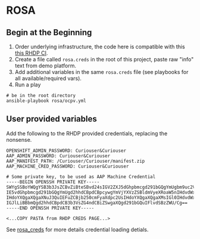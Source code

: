 # ROSA

## Begin at the Beginning
1. Order underlying infrastructure, the code here is compatible with this [this RHDP CI](https://catalog.demo.redhat.com/catalog?item=babylon-catalog-prod/sandboxes-gpte.rosa.prod&utm_source=webapp&utm_medium=share-link).
1. Create a file called `rosa.creds` in the root of this project, paste raw "info" text from demo platform.
1. Add additional variables in the same `rosa.creds` file (see playbooks for all available/required vars). 
1. Run a play
```
# be in the root directory
ansible-playbook rosa/ocpv.yml
```

## User provided variables
Add the following to the RHDP provided credentials, replacing the nonsense. 
```
OPENSHIFT_ADMIN_PASSWORD: Curiouser&Curiouser
AAP_ADMIN_PASSWORD: Curiouser&Curiouser
AAP_MANIFEST_PATH: /Curiouser/Curiouser/manifest.zip
AAP_MACHINE_CRED_PASSWORD: Curiouser&Curiouser

# Some private key, to be used as AAP Machine Credential
-----BEGIN OPENSSH PRIVATE KEY-----
SWYgSSBoYWQgYSB3b3JsZCBvZiBteSBvd24sIGV2ZXJ5dGhpbmcgd291bGQgYmUgbm9uc2Vuc2Uu
IE5vdGhpbmcgd291bGQgYmUgd2hhdCBpdCBpcywgYmVjYXVzZSBldmVyeXRoaW5nIHdvdWxkIGJl
IHdoYXQgaXQgaXNuJ3QuIEFuZCBjb250cmFyaXdpc2UsIHdoYXQgaXQgaXMsIGl0IHdvdWxkbid0
IGJlLiBBbmQgd2hhdCBpdCB3b3VsZG4ndCBiZSwgaXQgd291bGQuIFlvdSBzZWU/Cg==
-----END OPENSSH PRIVATE KEY-----

<...COPY PASTA from RHDP CREDS PAGE...>
```
See [rosa_creds](../roles/rosa_creds/tasks/main.yml) for more details credential loading detials.
